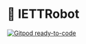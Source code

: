 # 🚏 IETTRobot

[![Gitpod ready-to-code](https://img.shields.io/badge/Gitpod-ready--to--code-blue?logo=gitpod)](https://gitpod.io/#https://github.com/omerfarukbicer0446/IETTRobot)